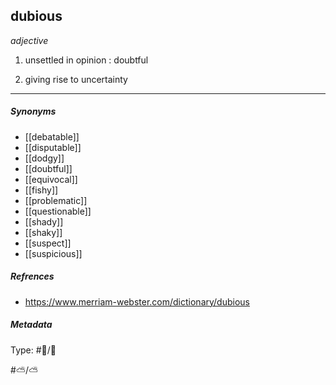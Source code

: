 
## dubious  # 

_adjective_

1. unsettled in opinion : doubtful

2. giving rise to uncertainty

___

##### Synonyms

-   [[debatable]]
-   [[disputable]]
-   [[dodgy]]
-   [[doubtful]]
-   [[equivocal]]
-   [[fishy]]
-   [[problematic]]
-   [[questionable]]
-   [[shady]]
-   [[shaky]]
-   [[suspect]]
-   [[suspicious]]

##### Refrences

- https://www.merriam-webster.com/dictionary/dubious

##### Metadata

Type: #🔵/💬 

#⛅️/⛅️ 